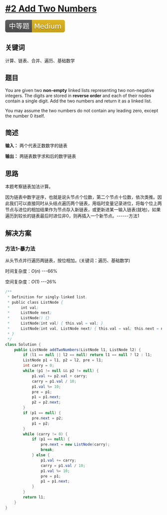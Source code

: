 # [#2 Add Two Numbers](https://leetcode.com/problems/add-two-numbers)

![Medium](/figures/Medium.svg)

## 关键词

计算、链表、合并、遍历、基础数学

## 题目

You are given two **non-empty** linked lists representing two non-negative integers. The digits are stored in **reverse order** and each of their nodes contain a single digit. Add the two numbers and return it as a linked list.

You may assume the two numbers do not contain any leading zero, except the number 0 itself.

## 简述

**输入：** 两个代表正数数字的链表

**输出：** 两链表数字求和后的数字链表

## 思路

本题考察链表加法计算。

因为链表中数字逆序，也就是说头节点个位数，第二个节点十位数，依次类推。因此我们可以直接同时从头结点遍历两个链表，用临时变量记录进位，将每个位上两节点与进位的相加结果作为节点存入新链表，或更新进某一输入链表(就地)，如果遍历到较长的链表最后时进位非0，则再插入一个新节点。------方法1

## 解决方案

### 方法1-暴力法

从头节点并行遍历两链表，按位相加。(关键词：遍历、基础数学)

时间复杂度：$O(n)$ ---66%

空间复杂度：$O(1)$ ---26%

``` java
/**
 * Definition for singly-linked list.
 * public class ListNode {
 *     int val;
 *     ListNode next;
 *     ListNode() {}
 *     ListNode(int val) { this.val = val; }
 *     ListNode(int val, ListNode next) { this.val = val; this.next = next; }
 * }
 */
class Solution {
    public ListNode addTwoNumbers(ListNode l1, ListNode l2) {
        if (l1 == null || l2 == null) return l1 == null ? l2 : l1;
        ListNode p1 = l1, p2 = l2, pre = l1;
        int carry = 0;
        while (p1 != null && p2 != null) {
            p1.val += p2.val + carry;
            carry = p1.val / 10;
            p1.val %= 10;
            pre = p1;
            p1 = p1.next;
            p2 = p2.next;
        }
        if (p1 == null) {
            pre.next = p2;
            p1 = p2;
        }
        while (carry != 0) {
            if (p1 == null) {
                pre.next = new ListNode(carry);
                break;
            } else {
                p1.val += carry;
                carry = p1.val / 10;
                p1.val %= 10;
                pre = p1;
                p1 = p1.next;
            }
        }
        return l1;
    }
}
```
